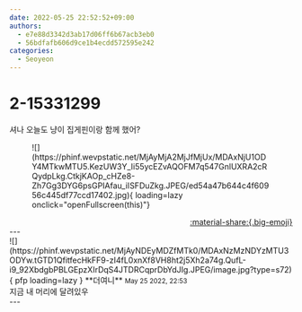 ```yaml
---
date: 2022-05-25 22:52:52+09:00
authors:
  - e7e88d3342d3ab17d06ff6b67acb3eb0
  - 56bdfafb606d9ce1b4ecdd572595e242
categories:
  - Seoyeon
---
```


# 2-15331299

<div class="post-container" markdown="1">
<div class="content-container md-sidebar__scrollwrap" markdown="1">

셔나 오늘도 냥이 집게핀이랑 함께 했어?
<figure markdown="1">
![](https://phinf.wevpstatic.net/MjAyMjA2MjJfMjUx/MDAxNjU1ODY4MTkwMTU5.KezUW3Y_Ii55ycEZvAQOFM7q547GnlUXRA2cRQydpLkg.CtkjKAOp_cHZe8-Zh7Gg3DYG6psGPIAfau_iISFDuZkg.JPEG/ed54a47b644c4f60956c445df77ccd17402.jpg){ loading=lazy onclick="openFullscreen(this)"}
</figure>


</div>
</div>

<div style="text-align: right;" markdown="1">
<a href="https://weverse.io/fromis9/fanpost/2-15331299" style="text-align: right;">:material-share:{.big-emoji}</a>
</div>
---

<div class="comments-container md-sidebar__scrollwrap" markdown="1">
<div class="comment" markdown="1">
<div class='id-container' markdown="1">
![](https://phinf.wevpstatic.net/MjAyNDEyMDZfMTk0/MDAxNzMzNDYzMTU3ODYw.tGTD1QfitfecHkFF9-zI4fL0xnXf8VH8ht2j5Xh2a74g.QufL-i9_92XbdgbPBLGEpzXIrDqS4JTDRCqprDbYdJIg.JPEG/image.jpg?type=s72){ pfp loading=lazy }
**<span class="artist">더여니</span>** <small>May 25 2022, 22:53</small><br>
</div>
<div class='comment-body' markdown="1">
지금 내 머리에 달려있우
</div>
</div>
</div>
---
